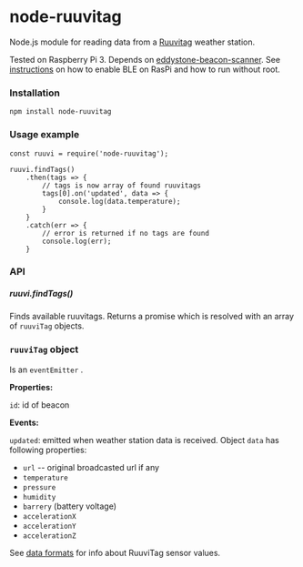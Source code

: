 # node-ruuvitag
Node.js module for reading data from a [Ruuvitag](http://tag.ruuvi.com) 
weather station.

Tested on Raspberry Pi 3. Depends on [eddystone-beacon-scanner](https://github.com/sandeepmistry/node-eddystone-beacon-scanner). See [instructions](https://github.com/sandeepmistry/noble) on
 how to enable BLE on RasPi and how to run without root.

### Installation

```
npm install node-ruuvitag
```


### Usage example
```
const ruuvi = require('node-ruuvitag');

ruuvi.findTags()
    .then(tags => {
        // tags is now array of found ruuvitags
        tags[0].on('updated', data => {
            console.log(data.temperature);
        }
    }
    .catch(err => {
        // error is returned if no tags are found
        console.log(err);
    }
```

### API

##### ruuvi.findTags()

Finds available ruuvitags. Returns a promise which is resolved with an
array of ```ruuviTag``` objects.

### ```ruuviTag``` object

Is an ```eventEmitter``` .

**Properties:**

```id```: id of beacon

**Events:**

```updated```: emitted when weather station data is received.
Object ```data``` has
following properties:

* ```url``` -- original broadcasted url if any
* ```temperature```
* ```pressure```
* ```humidity```
* ```barrery``` (battery voltage)
* ```accelerationX```
* ```accelerationY```
* ```accelerationZ```

See [data formats](https://github.com/ruuvi/ruuvi-sensor-protocols) for
info about RuuviTag sensor values.



